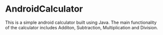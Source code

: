 # AndroidCalculator
  This is a simple android calculator built using Java.
  The main functionality of the calculator includes Additon, Subtraction, Multiplication and Division.

